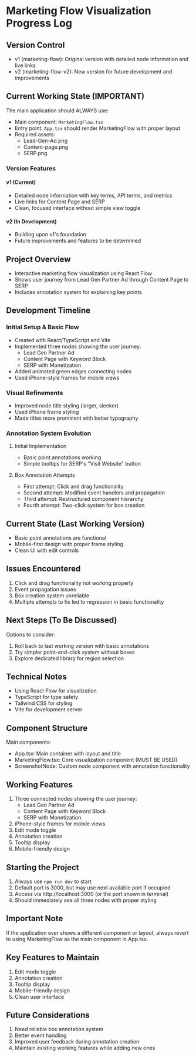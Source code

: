 # Marketing Flow Visualization Progress Log

## Version Control
- v1 (marketing-flow): Original version with detailed node information and live links
- v2 (marketing-flow-v2): New version for future development and improvements

## Current Working State (IMPORTANT)
The main application should ALWAYS use:
- Main component: `MarketingFlow.tsx`
- Entry point: `App.tsx` should render MarketingFlow with proper layout
- Required assets: 
  - Lead-Gen-Ad.png
  - Content-page.png
  - SERP.png

### Version Features
#### v1 (Current)
- Detailed node information with key terms, API terms, and metrics
- Live links for Content Page and SERP
- Clean, focused interface without simple view toggle

#### v2 (In Development)
- Building upon v1's foundation
- Future improvements and features to be determined

## Project Overview
- Interactive marketing flow visualization using React Flow
- Shows user journey from Lead Gen Partner Ad through Content Page to SERP
- Includes annotation system for explaining key points

## Development Timeline

### Initial Setup & Basic Flow
- Created with React/TypeScript and Vite
- Implemented three nodes showing the user journey:
  - Lead Gen Partner Ad
  - Content Page with Keyword Block
  - SERP with Monetization
- Added animated green edges connecting nodes
- Used iPhone-style frames for mobile views

### Visual Refinements
- Improved node title styling (larger, sleeker)
- Used iPhone frame styling
- Made titles more prominent with better typography

### Annotation System Evolution
1. Initial Implementation
   - Basic point annotations working
   - Simple tooltips for SERP's "Visit Website" button

2. Box Annotation Attempts
   - First attempt: Click and drag functionality
   - Second attempt: Modified event handlers and propagation
   - Third attempt: Restructured component hierarchy
   - Fourth attempt: Two-click system for box creation

## Current State (Last Working Version)
- Basic point annotations are functional
- Mobile-first design with proper frame styling
- Clean UI with edit controls

## Issues Encountered
1. Click and drag functionality not working properly
2. Event propagation issues
3. Box creation system unreliable
4. Multiple attempts to fix led to regression in basic functionality

## Next Steps (To Be Discussed)
Options to consider:
1. Roll back to last working version with basic annotations
2. Try simpler point-and-click system without boxes
3. Explore dedicated library for region selection

## Technical Notes
- Using React Flow for visualization
- TypeScript for type safety
- Tailwind CSS for styling
- Vite for development server

## Component Structure
Main components:
- App.tsx: Main container with layout and title
- MarketingFlow.tsx: Core visualization component (MUST BE USED)
- ScreenshotNode: Custom node component with annotation functionality

## Working Features
1. Three connected nodes showing the user journey:
   - Lead Gen Partner Ad
   - Content Page with Keyword Block
   - SERP with Monetization
2. iPhone-style frames for mobile views
3. Edit mode toggle
4. Annotation creation
5. Tooltip display
6. Mobile-friendly design

## Starting the Project
1. Always use `npm run dev` to start
2. Default port is 3000, but may use next available port if occupied
3. Access via http://localhost:3000 (or the port shown in terminal)
4. Should immediately see all three nodes with proper styling

## Important Note
If the application ever shows a different component or layout, always revert to using MarketingFlow as the main component in App.tsx.

## Key Features to Maintain
1. Edit mode toggle
2. Annotation creation
3. Tooltip display
4. Mobile-friendly design
5. Clean user interface

## Future Considerations
1. Need reliable box annotation system
2. Better event handling
3. Improved user feedback during annotation creation
4. Maintain existing working features while adding new ones 